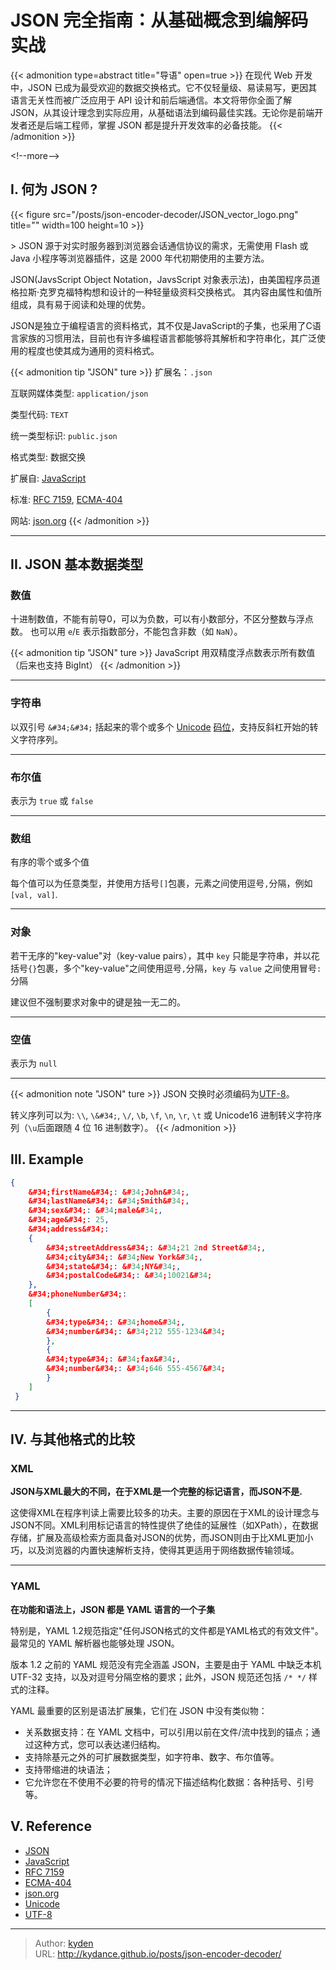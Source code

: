 # JSON 完全指南：从基础概念到编解码实战


{{&lt; admonition type=abstract title=&#34;导语&#34; open=true &gt;}}
在现代 Web 开发中，JSON 已成为最受欢迎的数据交换格式。它不仅轻量级、易读易写，更因其语言无关性而被广泛应用于 API 设计和前后端通信。本文将带你全面了解 JSON，从其设计理念到实际应用，从基础语法到编码最佳实践。无论你是前端开发者还是后端工程师，掌握 JSON 都是提升开发效率的必备技能。
{{&lt; /admonition &gt;}}

&lt;!--more--&gt;

## I. 何为 JSON ?

{{&lt; figure src=&#34;/posts/json-encoder-decoder/JSON_vector_logo.png&#34; title=&#34;&#34; width=100 height=10 &gt;}}

&gt; JSON 源于对实时服务器到浏览器会话通信协议的需求，无需使用 Flash 或 Java 小程序等浏览器插件，这是 2000 年代初期使用的主要方法。

JSON(JavsScript Object Notation，JavsScript 对象表示法)，由美国程序员道格拉斯·克罗克福特构想和设计的一种轻量级资料交换格式。
其内容由属性和值所组成，具有易于阅读和处理的优势。

JSON是独立于编程语言的资料格式，其不仅是JavaScript的子集，也采用了C语言家族的习惯用法，目前也有许多编程语言都能够将其解析和字符串化，其广泛使用的程度也使其成为通用的资料格式。

{{&lt; admonition tip &#34;JSON&#34; ture &gt;}}
扩展名：`.json`

互联网媒体类型: `application/json`

类型代码: `TEXT`

统一类型标识: `public.json`

格式类型: 数据交换

扩展自: [JavaScript](https://zh.wikipedia.org/wiki/JavaScript)

标准: [RFC 7159](https://tools.ietf.org/html/rfc7159), [ECMA-404](http://www.ecma-international.org/publications/files/ECMA-ST/ECMA-404.pdf)

网站: [json.org](http://json.org/)
{{&lt; /admonition &gt;}}

---

## II. JSON 基本数据类型

### 数值

十进制数值，不能有前导0，可以为负数，可以有小数部分，不区分整数与浮点数。
也可以用 `e`/`E` 表示指数部分，不能包含非数（如 `NaN`）。

{{&lt; admonition tip &#34;JSON&#34; ture &gt;}}
JavaScript 用双精度浮点数表示所有数值（后来也支持 BigInt）
{{&lt; /admonition &gt;}}

---

### 字符串

以双引号 `&#34;&#34;` 括起来的零个或多个 [Unicode](https://zh.wikipedia.org/wiki/Unicode) [码位](https://zh.wikipedia.org/wiki/%E7%A0%81%E4%BD%8D)，支持反斜杠开始的转义字符序列。

---

### 布尔值

表示为 `true` 或 `false`

---

### 数组

有序的零个或多个值

每个值可以为任意类型，并使用方括号`[]`包裹，元素之间使用逗号`,`分隔，例如`[val, val]`.

---

### 对象

若干无序的&#34;key-value&#34;对（key-value pairs），其中 `key` 只能是字符串，并以花括号`{}`包裹，多个&#34;key-value&#34;之间使用逗号`,`分隔，`key` 与 `value` 之间使用冒号`:`分隔

建议但不强制要求对象中的键是独一无二的。

---

### 空值

表示为 `null`

---

{{&lt; admonition note &#34;JSON&#34; ture &gt;}}
JSON 交换时必须编码为[UTF-8](https://zh.wikipedia.org/wiki/UTF-8)。

转义序列可以为: `\\`, `\&#34;`, `\/`, `\b`, `\f`, `\n`, `\r`, `\t` 或 Unicode16 进制转义字符序列（`\u`后面跟随 4 位 16 进制数字）。
{{&lt; /admonition &gt;}}

## III. Example

```JSON
{
    &#34;firstName&#34;: &#34;John&#34;,
    &#34;lastName&#34;: &#34;Smith&#34;,
    &#34;sex&#34;: &#34;male&#34;,
    &#34;age&#34;: 25,
    &#34;address&#34;: 
    {
        &#34;streetAddress&#34;: &#34;21 2nd Street&#34;,
        &#34;city&#34;: &#34;New York&#34;,
        &#34;state&#34;: &#34;NY&#34;,
        &#34;postalCode&#34;: &#34;10021&#34;
    },
    &#34;phoneNumber&#34;: 
    [
        {
        &#34;type&#34;: &#34;home&#34;,
        &#34;number&#34;: &#34;212 555-1234&#34;
        },
        {
        &#34;type&#34;: &#34;fax&#34;,
        &#34;number&#34;: &#34;646 555-4567&#34;
        }
    ]
 }
```

---

## IV. 与其他格式的比较

### XML

**JSON与XML最大的不同，在于XML是一个完整的标记语言，而JSON不是.**

这使得XML在程序判读上需要比较多的功夫。主要的原因在于XML的设计理念与JSON不同。XML利用标记语言的特性提供了绝佳的延展性（如XPath），在数据存储，扩展及高级检索方面具备对JSON的优势，而JSON则由于比XML更加小巧，以及浏览器的内置快速解析支持，使得其更适用于网络数据传输领域。

---

### YAML

**在功能和语法上，JSON 都是 YAML 语言的一个子集**

特别是，YAML 1.2规范指定&#34;任何JSON格式的文件都是YAML格式的有效文件&#34;。最常见的 YAML 解析器也能够处理 JSON。

版本 1.2 之前的 YAML 规范没有完全涵盖 JSON，主要是由于 YAML 中缺乏本机 UTF-32 支持，以及对逗号分隔空格的要求；此外，JSON 规范还包括 `/* */` 样式的注释。

YAML 最重要的区别是语法扩展集，它们在 JSON 中没有类似物：

- 关系数据支持：在 YAML 文档中，可以引用以前在文件/流中找到的锚点；通过这种方式，您可以表达递归结构。
- 支持除基元之外的可扩展数据类型，如字符串、数字、布尔值等。
- 支持带缩进的块语法；
- 它允许您在不使用不必要的符号的情况下描述结构化数据：各种括号、引号等。

## V. Reference

- [JSON](https://zh.wikipedia.org/wiki/JSON)
- [JavaScript](https://zh.wikipedia.org/wiki/JavaScript)
- [RFC 7159](https://tools.ietf.org/html/rfc7159)
- [ECMA-404](http://www.ecma-international.org/publications/files/ECMA-ST/ECMA-404.pdf)
- [json.org](http://json.org/)
- [Unicode](https://zh.wikipedia.org/wiki/Unicode)
- [UTF-8](https://zh.wikipedia.org/wiki/UTF-8)


---

> Author: [kyden](https://github.com/kydance)  
> URL: http://kydance.github.io/posts/json-encoder-decoder/  

